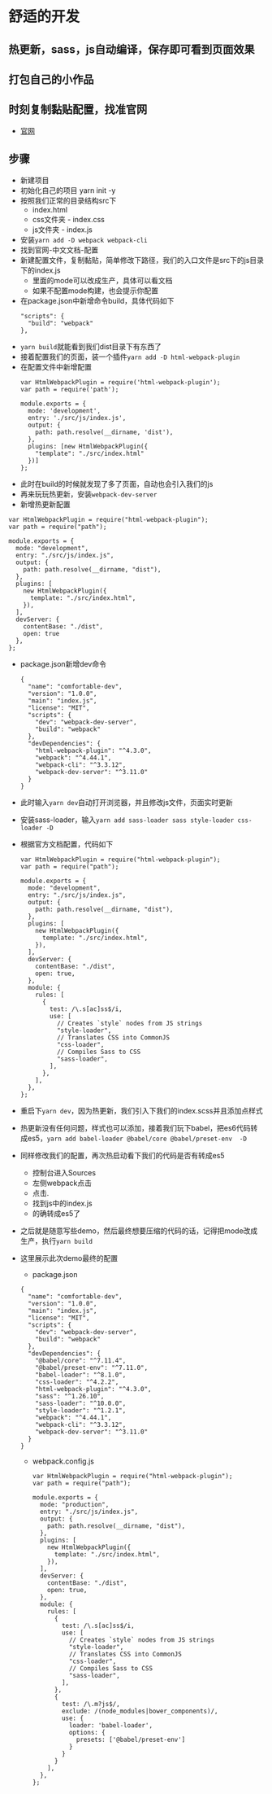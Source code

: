 # 舒适的开发

## 热更新，sass，js自动编译，保存即可看到页面效果

## 打包自己的小作品

## 时刻复制黏贴配置，找准官网

* [官网](https://www.webpackjs.com/)

## 步骤

* 新建项目
* 初始化自己的项目 yarn init -y
* 按照我们正常的目录结构src下
  * index.html
  * css文件夹 - index.css
  * js文件夹 - index.js
* 安装`yarn add -D webpack webpack-cli`
* 找到官网-中文文档-配置 
* 新建配置文件，复制黏贴，简单修改下路径，我们的入口文件是src下的js目录下的index.js
  * 里面的mode可以改成生产，具体可以看文档
  * 如果不配置mode构建，也会提示你配置
* 在package.json中新增命令build，具体代码如下
  ```
  "scripts": {
    "build": "webpack"
  },
  ``` 
* `yarn build`就能看到我们dist目录下有东西了
* 接着配置我们的页面，装一个插件`yarn add -D html-webpack-plugin`
* 在配置文件中新增配置
  ```
  var HtmlWebpackPlugin = require('html-webpack-plugin');
  var path = require('path');

  module.exports = {
    mode: 'development',
    entry: './src/js/index.js',
    output: {
      path: path.resolve(__dirname, 'dist'),
    },
    plugins: [new HtmlWebpackPlugin({
      "template": "./src/index.html"
    })]
  };  
  ```  
* 此时在build的时候就发现了多了页面，自动也会引入我们的js
* 再来玩玩热更新，安装`webpack-dev-server`
* 新增热更新配置
```
var HtmlWebpackPlugin = require("html-webpack-plugin");
var path = require("path");

module.exports = {
  mode: "development",
  entry: "./src/js/index.js",
  output: {
    path: path.resolve(__dirname, "dist"),
  },
  plugins: [
    new HtmlWebpackPlugin({
      template: "./src/index.html",
    }),
  ],
  devServer: {
    contentBase: "./dist",
    open: true
  },
};
```  
* package.json新增dev命令
  ```
  {
    "name": "comfortable-dev",
    "version": "1.0.0",
    "main": "index.js",
    "license": "MIT",
    "scripts": {
      "dev": "webpack-dev-server",
      "build": "webpack"
    },
    "devDependencies": {
      "html-webpack-plugin": "^4.3.0",
      "webpack": "^4.44.1",
      "webpack-cli": "^3.3.12",
      "webpack-dev-server": "^3.11.0"
    }
  }
  ```
* 此时输入`yarn dev`自动打开浏览器，并且修改js文件，页面实时更新
* 安装sass-loader，输入`yarn add sass-loader sass style-loader css-loader -D`
* 根据官方文档配置，代码如下
  ```
  var HtmlWebpackPlugin = require("html-webpack-plugin");
  var path = require("path");

  module.exports = {
    mode: "development",
    entry: "./src/js/index.js",
    output: {
      path: path.resolve(__dirname, "dist"),
    },
    plugins: [
      new HtmlWebpackPlugin({
        template: "./src/index.html",
      }),
    ],
    devServer: {
      contentBase: "./dist",
      open: true,
    },
    module: {
      rules: [
        {
          test: /\.s[ac]ss$/i,
          use: [
            // Creates `style` nodes from JS strings
            "style-loader",
            // Translates CSS into CommonJS
            "css-loader",
            // Compiles Sass to CSS
            "sass-loader",
          ],
        },
      ],
    },
  };

  ``` 
* 重启下`yarn dev`，因为热更新，我们引入下我们的index.scss并且添加点样式
* 热更新没有任何问题，样式也可以添加，接着我们玩下babel，把es6代码转成es5，`yarn add babel-loader @babel/core @babel/preset-env  -D`
* 同样修改我们的配置，再次热启动看下我们的代码是否有转成es5
  * 控制台进入Sources
  * 左侧webpack点击
  * 点击.
  * 找到js中的index.js
  * 的确转成es5了   
* 之后就是随意写些demo，然后最终想要压缩的代码的话，记得把mode改成生产，执行`yarn build`

* 这里展示此次demo最终的配置
  * package.json
  ```
  {
    "name": "comfortable-dev",
    "version": "1.0.0",
    "main": "index.js",
    "license": "MIT",
    "scripts": {
      "dev": "webpack-dev-server",
      "build": "webpack"
    },
    "devDependencies": {
      "@babel/core": "^7.11.4",
      "@babel/preset-env": "^7.11.0",
      "babel-loader": "^8.1.0",
      "css-loader": "^4.2.2",
      "html-webpack-plugin": "^4.3.0",
      "sass": "^1.26.10",
      "sass-loader": "^10.0.0",
      "style-loader": "^1.2.1",
      "webpack": "^4.44.1",
      "webpack-cli": "^3.3.12",
      "webpack-dev-server": "^3.11.0"
    }
  }
  ```
  * webpack.config.js
    ```
    var HtmlWebpackPlugin = require("html-webpack-plugin");
    var path = require("path");

    module.exports = {
      mode: "production",
      entry: "./src/js/index.js",
      output: {
        path: path.resolve(__dirname, "dist"),
      },
      plugins: [
        new HtmlWebpackPlugin({
          template: "./src/index.html",
        }),
      ],
      devServer: {
        contentBase: "./dist",
        open: true,
      },
      module: {
        rules: [
          {
            test: /\.s[ac]ss$/i,
            use: [
              // Creates `style` nodes from JS strings
              "style-loader",
              // Translates CSS into CommonJS
              "css-loader",
              // Compiles Sass to CSS
              "sass-loader",
            ],
          },
          {
            test: /\.m?js$/,
            exclude: /(node_modules|bower_components)/,
            use: {
              loader: 'babel-loader',
              options: {
                presets: ['@babel/preset-env']
              }
            }
          }
        ],
      },
    };

    ```